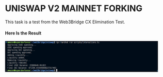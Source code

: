 # UNISWAP V2 MAINNET FORKING

This task is a test from the Web3Bridge CX Elimination Test.

#### Here Is the Result

![Mainnet Forking result](./result.png)
